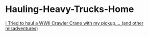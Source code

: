 # Hauling-Heavy-Trucks-Home
[I Tried to haul a WWII Crawler Crane with my pickup.... (and other misadventures)](https://youtu.be/BcJdSaqdX3c?t=1363)
